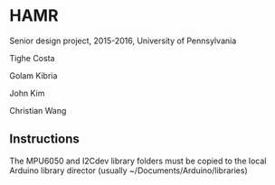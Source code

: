# HAMR
Senior design project, 2015-2016, University of Pennsylvania

Tighe Costa

Golam Kibria

John Kim

Christian Wang

## Instructions
The MPU6050 and I2Cdev library folders must be copied to the local Arduino
library director (usually ~/Documents/Arduino/libraries)

